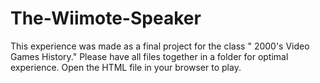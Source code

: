 # The-Wiimote-Speaker

This experience was made as a final project for the class " 2000's Video Games History." Please have all files together in a folder for optimal experience. Open the HTML file in your browser to play.
